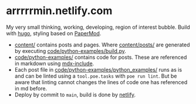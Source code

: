 # arrrrrmin.netlify.com

My very small thinking, working, developing, region of interest bubble. Build with [hugo](https://gohugo.io), styling based on [PaperMod](https://github.com/adityatelange/hugo-PaperMod).

* [content/](content/) contains posts and pages. Where [content/posts/](content/posts/) are generated by executing [code/python-examples/build.py](code/python-examples/build.py). 
* [code/python-examples/](code/python-examples/) contains code for posts. These are referenced in markdown using [mdx-include](https://github.com/neurobin/mdx_include). 
* Each post file in [code/python-examples/python_examples/](code/python-examples/python_examples/) runs as is and can be linted using a `tool.poe.tasks` with `poe run lint`. But be aware that linting cannot changes the lines of code one has referenced in md before.
* Deploy by commit to `main`, build is done by [netlify](https://www.netlify.com).


